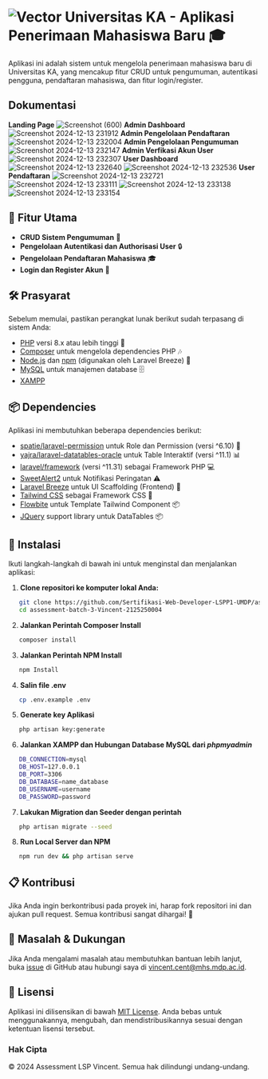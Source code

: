 # ![Vector](https://github.com/user-attachments/assets/ddcf3e4d-585b-4614-bedf-edfe1cb40a19) Universitas KA - Aplikasi Penerimaan Mahasiswa Baru 🎓

Aplikasi ini adalah sistem untuk mengelola penerimaan mahasiswa baru di Universitas KA, yang mencakup fitur CRUD untuk pengumuman, autentikasi pengguna, pendaftaran mahasiswa, dan fitur login/register.

## Dokumentasi
**Landing Page**
![Screenshot (600)](https://github.com/user-attachments/assets/505ac940-fd2c-4916-ba58-faf7d5a381be)
**Admin Dashboard**
![Screenshot 2024-12-13 231912](https://github.com/user-attachments/assets/46b6e377-655c-46a5-85bc-c18279d612a3)
**Admin Pengelolaan Pendaftaran**
![Screenshot 2024-12-13 232004](https://github.com/user-attachments/assets/3581b178-e2f2-4fd1-8bf2-90c351e9904e)
**Admin Pengelolaan Pengumuman**
![Screenshot 2024-12-13 232147](https://github.com/user-attachments/assets/911bd277-9e18-48ac-a94a-625409a5cc4a)
**Admin Verfikasi Akun User**
![Screenshot 2024-12-13 232307](https://github.com/user-attachments/assets/d3412348-ea61-4b44-8c20-79c3a8ee8980)
**User Dashboard**
![Screenshot 2024-12-13 232640](https://github.com/user-attachments/assets/5f47a618-c150-4bf6-92eb-5806f7a0ab92)
![Screenshot 2024-12-13 232536](https://github.com/user-attachments/assets/d360eea0-1772-43b2-95fb-456e4e3a716d)
**User Pendaftaran**
![Screenshot 2024-12-13 232721](https://github.com/user-attachments/assets/96727194-94d1-4122-a1c2-27076c7ecfec)
![Screenshot 2024-12-13 233111](https://github.com/user-attachments/assets/cfd27d31-1b15-4616-8caa-350f60243b8f)
![Screenshot 2024-12-13 233138](https://github.com/user-attachments/assets/581221af-d29c-4533-bca7-0a7f170d2292)
![Screenshot 2024-12-13 233154](https://github.com/user-attachments/assets/d875721f-efc4-4891-8cb6-f6552fb364be)

## 📌 Fitur Utama

- **CRUD Sistem Pengumuman** 📝
- **Pengelolaan Autentikasi dan Authorisasi User** 🔒
- **Pengelolaan Pendaftaran Mahasiswa** 🎓
- **Login dan Register Akun** 🔑

## 🛠️ Prasyarat

Sebelum memulai, pastikan perangkat lunak berikut sudah terpasang di sistem Anda:

- [PHP](https://www.php.net/downloads.php) versi 8.x atau lebih tinggi 🔧
- [Composer](https://getcomposer.org/) untuk mengelola dependencies PHP 🎶
- [Node.js](https://nodejs.org/en/) dan [npm](https://www.npmjs.com/) (digunakan oleh Laravel Breeze) 🚀
- [MySQL](https://www.mysql.com/) untuk manajemen database 🗄️
- [XAMPP](https://www.apachefriends.org/download.html)

## 📦 Dependencies

Aplikasi ini membutuhkan beberapa dependencies berikut:

- [spatie/laravel-permission](https://spatie.be/docs/laravel-permission/v6/introduction) untuk Role dan Permission (versi ^6.10) 🔑
- [yajra/laravel-datatables-oracle](https://yajrabox.com/docs/laravel-datatables/11.0) untuk Table Interaktif (versi ^11.1) 📊
- [laravel/framework](https://laravel.com/) (versi ^11.31) sebagai Framework PHP 💻
- [SweetAlert2](https://sweetalert2.github.io/#download) untuk Notifikasi Peringatan ⚠️
- [Laravel Breeze](https://github.com/laravel/breeze) untuk UI Scaffolding (Frontend) 🎨
- [Tailwind CSS](https://tailwindcss.com/) sebagai Framework CSS 🌟
- [Flowbite](https://flowbite.com/) untuk Template Tailwind Component 📦
- [JQuery](https://jquery.com/) support library untuk DataTables 📦

## 🚀 Instalasi

Ikuti langkah-langkah di bawah ini untuk menginstal dan menjalankan aplikasi:

1. **Clone repositori ke komputer lokal Anda:**

```bash
   git clone https://github.com/Sertifikasi-Web-Developer-LSPP1-UMDP/assessment-batch-3-Vincent-2125250004.git
   cd assessment-batch-3-Vincent-2125250004
```
2. **Jalankan Perintah Composer Install**
```bash
   composer install
```
3. **Jalankan Perintah NPM Install**
```bash
   npm Install
```
4. **Salin file .env**
```bash
   cp .env.example .env
```
5. **Generate key Aplikasi**
```bash
   php artisan key:generate
```
6. **Jalankan XAMPP dan Hubungan Database MySQL dari *phpmyadmin***
```bash
   DB_CONNECTION=mysql
   DB_HOST=127.0.0.1
   DB_PORT=3306
   DB_DATABASE=name_database
   DB_USERNAME=username
   DB_PASSWORD=password
```
7. **Lakukan Migration dan Seeder dengan perintah**
```bash
   php artisan migrate --seed
```

8. **Run Local Server dan NPM**
```bash
   npm run dev && php artisan serve
```
## 📋 Kontribusi

Jika Anda ingin berkontribusi pada proyek ini, harap fork repositori ini dan ajukan pull request. Semua kontribusi sangat dihargai! 🙏

## 💬 Masalah & Dukungan

Jika Anda mengalami masalah atau membutuhkan bantuan lebih lanjut, buka [issue](https://github.com/Sertifikasi-Web-Developer-LSPP1-UMDP/assessment-batch-3-Vincent-2125250004/issues) di GitHub atau hubungi saya di vincent.cent@mhs.mdp.ac.id.

## 📝 Lisensi

Aplikasi ini dilisensikan di bawah [MIT License](https://opensource.org/licenses/MIT). Anda bebas untuk menggunakannya, mengubah, dan mendistribusikannya sesuai dengan ketentuan lisensi tersebut.

### Hak Cipta

© 2024 Assessment LSP Vincent. Semua hak dilindungi undang-undang.
